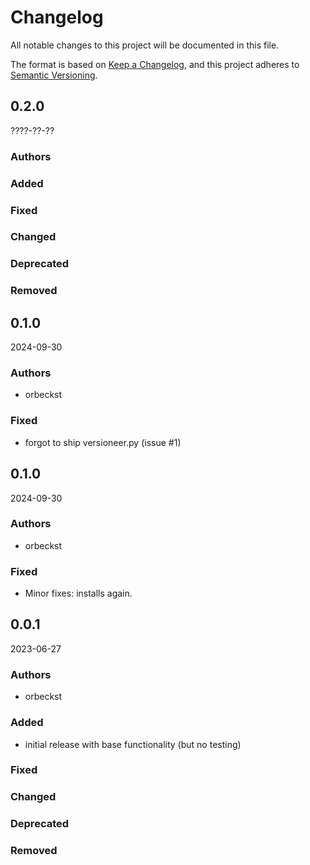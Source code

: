 # Changelog
All notable changes to this project will be documented in this file.

The format is based on [Keep a Changelog](https://keepachangelog.com/en/1.0.0/),
and this project adheres to [Semantic Versioning](https://semver.org/spec/v2.0.0.html).

<!--
The rules for this file:
  * entries are sorted newest-first.
  * summarize sets of changes - don't reproduce every git log comment here.
  * don't ever delete anything.
  * keep the format consistent:
    * do not use tabs but use spaces for formatting
    * 79 char width
    * YYYY-MM-DD date format (following ISO 8601)
  * accompany each entry with github issue/PR number (Issue #xyz)
-->
## 0.2.0

????-??-??

### Authors
<!-- GitHub usernames of contributors to this release -->

### Added
<!-- new additions -->

### Fixed
<!-- Bug fixes -->

### Changed
<!-- Changes in existing functionality -->

### Deprecated
<!-- Soon-to-be removed features -->

### Removed
<!-- Removed features -->


## 0.1.0

2024-09-30

### Authors
<!-- GitHub usernames of contributors to this release -->
- orbeckst

### Fixed
- forgot to ship versioneer.py (issue #1)


## 0.1.0

2024-09-30

### Authors
<!-- GitHub usernames of contributors to this release -->
- orbeckst

### Fixed
- Minor fixes: installs again.


## 0.0.1

2023-06-27

### Authors
<!-- GitHub usernames of contributors to this release -->
- orbeckst

### Added
- initial release with base functionality (but no testing)

### Fixed
<!-- Bug fixes -->

### Changed
<!-- Changes in existing functionality -->

### Deprecated
<!-- Soon-to-be removed features -->

### Removed
<!-- Removed features -->
